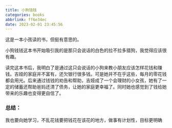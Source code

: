 ```yaml
---
title: 小狗钱钱
categories: books
abbrlink: ff6e34ec
date: 2023-02-01 23:45:56
---
```

这是一本小孩读的书，但挺有意思的。

小狗钱钱这本书开始吸引我的是那只会说话的白色的拉不拉多猎狗，我觉得应该很有趣。

读完这本书后，我明白了是通过这只会说话的小狗来教小朋友应该怎样花钱和赚钱。吉娅的家庭并不富有，还欠银行很多钱。可是她并不在乎这些，每月的零花钱都会用光。后来通过钱钱的劝告和帮助，吉娅成了一个会理财的小女孩，她有了一定的储蓄还帮助爸妈还清了债务，让她的家庭更幸福了。同时她也感觉到了钱给她带来的乐趣也变得更自信了。

### 总结：

我也要向她学习，不乱花钱要把钱花在该花的地方，做事有计划性，目标更明确

